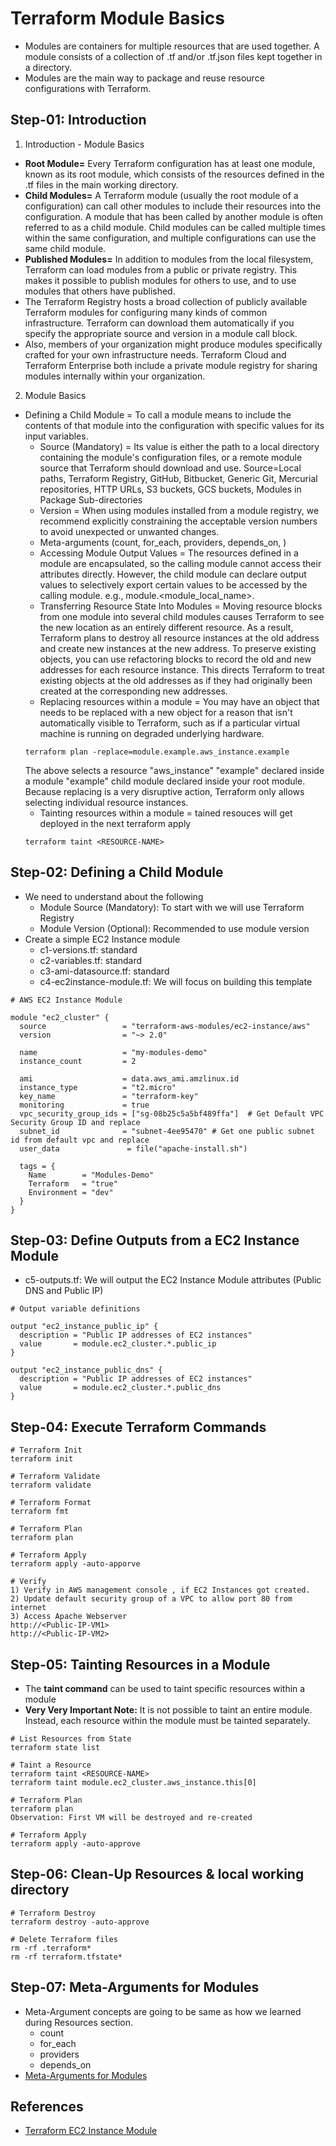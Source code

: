 # Terraform Module Basics
- Modules are containers for multiple resources that are used together. A module consists of a collection of .tf and/or .tf.json files kept together in a directory.
- Modules are the main way to package and reuse resource configurations with Terraform.

## Step-01: Introduction
1. Introduction - Module Basics  
  - **Root Module=** Every Terraform configuration has at least one module, known as its root module, which consists of the resources defined in the .tf files in the main working directory.
  - **Child Modules=** A Terraform module (usually the root module of a configuration) can call other modules to include their resources into the configuration. A module that has been called by another module is often referred to as a child module.
Child modules can be called multiple times within the same configuration, and multiple configurations can use the same child module.
  - **Published Modules=** In addition to modules from the local filesystem, Terraform can load modules from a public or private registry. This makes it possible to publish modules for others to use, and to use modules that others have published.
- The Terraform Registry hosts a broad collection of publicly available Terraform modules for configuring many kinds of common infrastructure. Terraform can download them automatically if you specify the appropriate source and version in a module call block. 
- Also, members of your organization might produce modules specifically crafted for your own infrastructure needs. Terraform Cloud and Terraform Enterprise both include a private module registry for sharing modules internally within your organization.

2. Module Basics 
  - Defining a Child Module = To call a module means to include the contents of that module into the configuration with specific values for its input variables. 
    - Source (Mandatory) = Its value is either the path to a local directory containing the module's configuration files, or a remote module source that Terraform should download and use. Source=Local paths, Terraform Registry, GitHub, Bitbucket, Generic Git, Mercurial repositories, HTTP URLs, S3 buckets, GCS buckets, Modules in Package Sub-directories
    - Version = When using modules installed from a module registry, we recommend explicitly constraining the acceptable version numbers to avoid unexpected or unwanted changes.
    - Meta-arguments (count, for_each, providers, depends_on, )
    - Accessing Module Output Values = The resources defined in a module are encapsulated, so the calling module cannot access their attributes directly. However, the child module can declare output values to selectively export certain values to be accessed by the calling module. e.g., module.<module_local_name>.<param>
    - Transferring Resource State Into Modules = Moving resource blocks from one module into several child modules causes Terraform to see the new location as an entirely different resource. As a result, Terraform plans to destroy all resource instances at the old address and create new instances at the new address. To preserve existing objects, you can use refactoring blocks to record the old and new addresses for each resource instance. This directs Terraform to treat existing objects at the old addresses as if they had originally been created at the corresponding new addresses.
    - Replacing resources within a module = You may have an object that needs to be replaced with a new object for a reason that isn't automatically visible to Terraform, such as if a particular virtual machine is running on degraded underlying hardware.
    ```t
    terraform plan -replace=module.example.aws_instance.example
    ```
    The above selects a resource "aws_instance" "example" declared inside a module "example" child module declared inside your root module.
    Because replacing is a very disruptive action, Terraform only allows selecting individual resource instances. 
    - Tainting resources within a module = tained resouces will get deployed in the next terraform apply 
    ```t
    terraform taint <RESOURCE-NAME>
    ```

## Step-02: Defining a Child Module
- We need to understand about the following
  - Module Source (Mandatory): To start with we will use Terraform Registry
  - Module Version (Optional): Recommended to use module version
- Create a simple EC2 Instance module
  - c1-versions.tf: standard
  - c2-variables.tf: standard
  - c3-ami-datasource.tf: standard
  - c4-ec2instance-module.tf: We will focus on building this template  
```t
# AWS EC2 Instance Module

module "ec2_cluster" {
  source                 = "terraform-aws-modules/ec2-instance/aws"
  version                = "~> 2.0"

  name                   = "my-modules-demo"
  instance_count         = 2

  ami                    = data.aws_ami.amzlinux.id
  instance_type          = "t2.micro"
  key_name               = "terraform-key"
  monitoring             = true
  vpc_security_group_ids = ["sg-08b25c5a5bf489ffa"]  # Get Default VPC Security Group ID and replace
  subnet_id              = "subnet-4ee95470" # Get one public subnet id from default vpc and replace
  user_data               = file("apache-install.sh")

  tags = {
    Name        = "Modules-Demo"
    Terraform   = "true"
    Environment = "dev"
  }
}
```

## Step-03: Define Outputs from a EC2 Instance Module
- c5-outputs.tf: We will output the EC2 Instance Module attributes (Public DNS and Public IP)
```t
# Output variable definitions

output "ec2_instance_public_ip" {
  description = "Public IP addresses of EC2 instances"
  value       = module.ec2_cluster.*.public_ip
}

output "ec2_instance_public_dns" {
  description = "Public IP addresses of EC2 instances"
  value       = module.ec2_cluster.*.public_dns
}
```

## Step-04: Execute Terraform Commands
```t
# Terraform Init
terraform init

# Terraform Validate
terraform validate

# Terraform Format
terraform fmt

# Terraform Plan
terraform plan

# Terraform Apply
terraform apply -auto-apporve

# Verify 
1) Verify in AWS management console , if EC2 Instances got created.
2) Update default security group of a VPC to allow port 80 from internet
3) Access Apache Webserver
http://<Public-IP-VM1>
http://<Public-IP-VM2>
```

## Step-05: Tainting Resources in a Module
- The **taint command** can be used to taint specific resources within a module
- **Very Very Important Note:** It is not possible to taint an entire module. Instead, each resource within the module must be tainted separately.
```t
# List Resources from State
terraform state list

# Taint a Resource
terraform taint <RESOURCE-NAME>
terraform taint module.ec2_cluster.aws_instance.this[0]

# Terraform Plan
terraform plan
Observation: First VM will be destroyed and re-created

# Terraform Apply
terraform apply -auto-approve
```

## Step-06: Clean-Up Resources & local working directory
```t
# Terraform Destroy
terraform destroy -auto-approve

# Delete Terraform files 
rm -rf .terraform*
rm -rf terraform.tfstate*
```

## Step-07: Meta-Arguments for Modules
- Meta-Argument concepts are going to be same as how we learned during Resources section.
  - count
  - for_each
  - providers
  - depends_on
- [Meta-Arguments for Modules](https://www.terraform.io/docs/language/modules/syntax.html#meta-arguments)


## References
- [Terraform EC2 Instance Module](https://registry.terraform.io/modules/terraform-aws-modules/ec2-instance/aws/latest)
